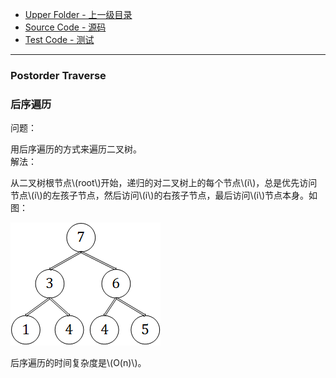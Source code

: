 * [Upper Folder - 上一级目录](../../)
* [Source Code - 源码](https://github.com/zhaochenyou/Way-to-Algorithm/blob/master/src/GraphTheory/Traverse/PostorderTraverse.hpp)
* [Test Code - 测试](https://github.com/zhaochenyou/Way-to-Algorithm/blob/master/src/GraphTheory/Traverse/PostorderTraverse.cpp)

--------

### Postorder Traverse
### 后序遍历
<div>
问题：
<p id="i">用后序遍历的方式来遍历二叉树。 <br>
解法：
<p id="i">从二叉树根节点\(root\)开始，递归的对二叉树上的每个节点\(i\)，总是优先访问节点\(i\)的左孩子节点，然后访问\(i\)的右孩子节点，最后访问\(i\)节点本身。如图： </p>
<p id="c"><img src="../res/PostorderTraverse1.png" /></p>
<p id="i">后序遍历的时间复杂度是\(O(n)\)。 </p>
</div>
